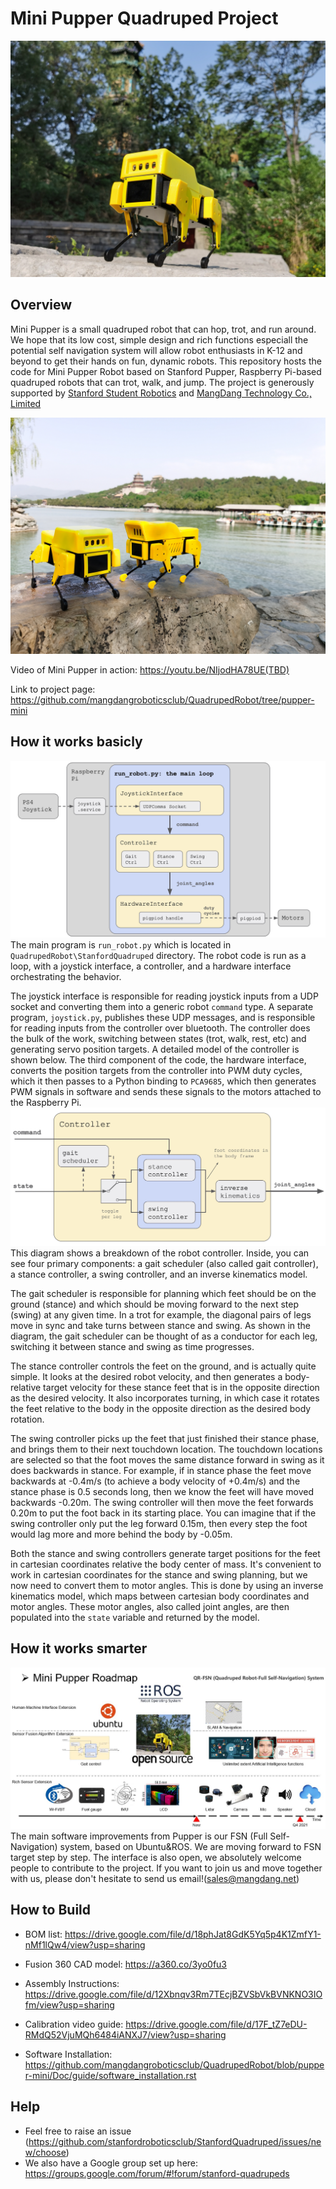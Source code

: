 # Mini Pupper Quadruped Project
![Mini Pupper CC Max Morse](StanfordQuadruped/imgs/MiniPupper.jpg)
## Overview
Mini Pupper is a small quadruped robot that can hop, trot, and run around. We hope that its low cost, simple design and rich functions especiall the potential self navigation system will allow robot enthusiasts in K-12 and beyond to get their hands on fun, dynamic robots.
This repository hosts the code for Mini Pupper Robot based on Stanford Pupper, Raspberry Pi-based quadruped robots that can trot, walk, and jump. The project is generously supported by [Stanford Student Robotics](http://roboticsclub.stanford.edu/) and [MangDang Technology Co., Limited](https://www.mangdang.net/)

![Mini Pupper CC Max Morse](StanfordQuadruped/imgs/MiniPupper2Shells.jpg)

Video of Mini Pupper in action: https://youtu.be/NIjodHA78UE(TBD)

Link to project page: https://github.com/mangdangroboticsclub/QuadrupedRobot/tree/pupper-mini

## How it works basicly
![Overview diagram](StanfordQuadruped/imgs/diagram1.jpg)
The main program is ```run_robot.py``` which is located in ```QuadrupedRobot\StanfordQuadruped``` directory. The robot code is run as a loop, with a joystick interface, a controller, and a hardware interface orchestrating the behavior. 

The joystick interface is responsible for reading joystick inputs from a UDP socket and converting them into a generic robot ```command``` type. A separate program, ```joystick.py```, publishes these UDP messages, and is responsible for reading inputs from the controller over bluetooth. The controller does the bulk of the work, switching between states (trot, walk, rest, etc) and generating servo position targets. A detailed model of the controller is shown below. The third component of the code, the hardware interface, converts the position targets from the controller into PWM duty cycles, which it then passes to a Python binding to ```PCA9685```, which then generates PWM signals in software and sends these signals to the motors attached to the Raspberry Pi.
![Controller diagram](StanfordQuadruped/imgs/diagram2.jpg)
This diagram shows a breakdown of the robot controller. Inside, you can see four primary components: a gait scheduler (also called gait controller), a stance controller, a swing controller, and an inverse kinematics model. 

The gait scheduler is responsible for planning which feet should be on the ground (stance) and which should be moving forward to the next step (swing) at any given time. In a trot for example, the diagonal pairs of legs move in sync and take turns between stance and swing. As shown in the diagram, the gait scheduler can be thought of as a conductor for each leg, switching it between stance and swing as time progresses. 

The stance controller controls the feet on the ground, and is actually quite simple. It looks at the desired robot velocity, and then generates a body-relative target velocity for these stance feet that is in the opposite direction as the desired velocity. It also incorporates turning, in which case it rotates the feet relative to the body in the opposite direction as the desired body rotation. 

The swing controller picks up the feet that just finished their stance phase, and brings them to their next touchdown location. The touchdown locations are selected so that the foot moves the same distance forward in swing as it does backwards in stance. For example, if in stance phase the feet move backwards at -0.4m/s (to achieve a body velocity of +0.4m/s) and the stance phase is 0.5 seconds long, then we know the feet will have moved backwards -0.20m. The swing controller will then move the feet forwards 0.20m to put the foot back in its starting place. You can imagine that if the swing controller only put the leg forward 0.15m, then every step the foot would lag more and more behind the body by -0.05m. 

Both the stance and swing controllers generate target positions for the feet in cartesian coordinates relative the body center of mass. It's convenient to work in cartesian coordinates for the stance and swing planning, but we now need to convert them to motor angles. This is done by using an inverse kinematics model, which maps between cartesian body coordinates and motor angles. These motor angles, also called joint angles, are then populated into the ```state``` variable and returned by the model. 

## How it works smarter
![Overview diagram](StanfordQuadruped/imgs/MiniPupperRoadmap.jpg)
The main software improvements from Pupper is our FSN (Full Self-Navigation) system, based on Ubuntu&ROS. We are moving forward to FSN target step by step. The interface is also open, we absolutely welcome people to contribute to the project. If you want to join us and move together with us, please don't hesitate to send us email!(sales@mangdang.net)

## How to Build 
- BOM list: https://drive.google.com/file/d/18phJat8GdK5Yq5p4K1ZmfY1-nMf1lQw4/view?usp=sharing
- Fusion 360 CAD model: https://a360.co/3yo0fu3
- Assembly Instructions: https://drive.google.com/file/d/12Xbnqv3Rm7TEcjBZVSbVkBVNKNO3IOfm/view?usp=sharing

- Calibration video guide: https://drive.google.com/file/d/17F_tZ7eDU-RMdQ52VjuMQh6484iANXJ7/view?usp=sharing
- Software Installation: https://github.com/mangdangroboticsclub/QuadrupedRobot/blob/pupper-mini/Doc/guide/software_installation.rst

## Help
- Feel free to raise an issue (https://github.com/stanfordroboticsclub/StanfordQuadruped/issues/new/choose)
- We also have a Google group set up here: https://groups.google.com/forum/#!forum/stanford-quadrupeds


